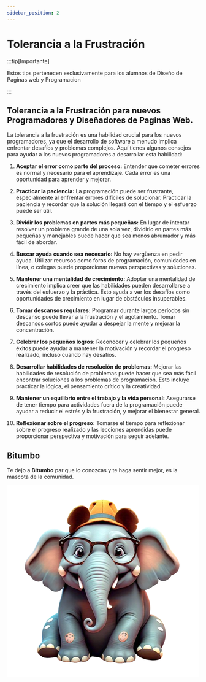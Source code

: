 ```yaml
---
sidebar_position: 2
---
```


# Tolerancia a la Frustración 


:::tip[Importante]

  Estos tips pertenecen exclusivamente para los alumnos de Diseño de Paginas web y Programacion

:::


## Tolerancia a la Frustración para nuevos Programadores y Diseñadores de Paginas Web.

La tolerancia a la frustración es una habilidad crucial para los nuevos programadores, ya que el desarrollo de software a menudo implica enfrentar desafíos y problemas complejos. Aquí tienes algunos consejos para ayudar a los nuevos programadores a desarrollar esta habilidad:

1. **Aceptar el error como parte del proceso:** Entender que cometer errores es normal y necesario para el aprendizaje. Cada error es una oportunidad para aprender y mejorar.

2. **Practicar la paciencia:** La programación puede ser frustrante, especialmente al enfrentar errores difíciles de solucionar. Practicar la paciencia y recordar que la solución llegará con el tiempo y el esfuerzo puede ser útil.

3. **Dividir los problemas en partes más pequeñas:** En lugar de intentar resolver un problema grande de una sola vez, dividirlo en partes más pequeñas y manejables puede hacer que sea menos abrumador y más fácil de abordar.

4. **Buscar ayuda cuando sea necesario:** No hay vergüenza en pedir ayuda. Utilizar recursos como foros de programación, comunidades en línea, o colegas puede proporcionar nuevas perspectivas y soluciones.

5. **Mantener una mentalidad de crecimiento:** Adoptar una mentalidad de crecimiento implica creer que las habilidades pueden desarrollarse a través del esfuerzo y la práctica. Esto ayuda a ver los desafíos como oportunidades de crecimiento en lugar de obstáculos insuperables.

6. **Tomar descansos regulares:** Programar durante largos períodos sin descanso puede llevar a la frustración y el agotamiento. Tomar descansos cortos puede ayudar a despejar la mente y mejorar la concentración.

7. **Celebrar los pequeños logros:** Reconocer y celebrar los pequeños éxitos puede ayudar a mantener la motivación y recordar el progreso realizado, incluso cuando hay desafíos.

8. **Desarrollar habilidades de resolución de problemas:** Mejorar las habilidades de resolución de problemas puede hacer que sea más fácil encontrar soluciones a los problemas de programación. Esto incluye practicar la lógica, el pensamiento crítico y la creatividad.

9. **Mantener un equilibrio entre el trabajo y la vida personal:** Asegurarse de tener tiempo para actividades fuera de la programación puede ayudar a reducir el estrés y la frustración, y mejorar el bienestar general.

10. **Reflexionar sobre el progreso:** Tomarse el tiempo para reflexionar sobre el progreso realizado y las lecciones aprendidas puede proporcionar perspectiva y motivación para seguir adelante.

## Bitumbo

Te dejo a **Bitumbo** par que lo conozcas y te haga sentir mejor, es la mascota de la comunidad.

![Bitumbo](/img/logo-blog.png)

